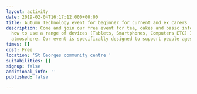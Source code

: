```yaml
---
layout: activity
date: 2019-02-04T16:17:12.000+00:00
title: Autumn Technology event for beginner for current and ex carers
description: Come and join our free event for tea, cakes and basic information on
  how to use a range of devices (Tablets, Smartphones, Computers ETC) In a relaxed
  atmosphere. Our event is specifically designed to support people ages 50+
times: []
cost: Free
location: 'St Georges community centre '
suitabilities: []
signup: false
additional_info: ''
published: false

---
```

